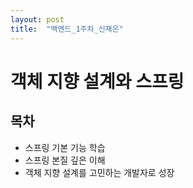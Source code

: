 ```yaml
---
layout: post
title:  "백엔드_1주차_신재은"
---
```


# 객체 지향 설계와 스프링

목차
---

* 스프링 기본 기능 학습
* 스프링 본질 깊은 이해
* 객체 지향 설계를 고민하는 개발자로 성장
